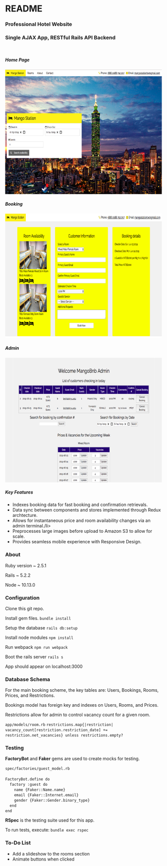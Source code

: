# README
<h3>Professional Hotel Website</h3>
<a src ="http://mangobnb.com">

<h3>Single AJAX App, RESTful Rails API Backend</h3>
<br>
<h5>Home Page</h5>
<img src="app/assets/images/mango_home.png" height="400px" width="750px">
<br>
<h5>Booking</h5>
<img src="app/assets/images/mango_booking.png" height="400px" width="750px">
<br>
<h5>Admin</h5>
<img src="app/assets/images/mango_admin.png" height="400px" width="750px">
<br>
<h5>Key Features</h5>
<ul>
  <li>Indexes booking data for fast booking and confirmation retrievals.</li>
  <li>Data sync between components and stores implemented through Redux archtecture.</li>
  <li>Allows for instantaneous price and room availability changes via an admin terminal./li>
  <li>Preprocesses large images before upload to Amazon S3 to allow for scale.</li>
  <li>Provides seamless mobile experience with Responsive Design.</li>
</ul>

<h3>About</h3>

Ruby version ~ 2.5.1

Rails ~ 5.2.2

Node ~ 10.13.0

<h3>Configuration</h3>

Clone this git repo.

Install gem files. <code>bundle install</code>

Setup the database <code>rails db:setup</code>

Install node modules <code>npm install</code>

Run webpack <code>npm run webpack</code>

Boot the rails server <code>rails s</code>

App should appear on localhost:3000

<h3>Database Schema</h3>

<p>For the main booking scheme, the key tables are: Users, Bookings, Rooms, Prices, and Restrictions.</p>

<p>Bookings model has foreign key and indexes on Users, Rooms, and Prices.</p>
	
<p>Restrictions allow for admin to control vacancy count for a given room.</p>

<code>app/models/room.rb</code>
<code>restrictions.map{|restriction| vacancy_count[restriction.restriction_date] += restriction.net_vacancies} unless restrictions.empty?</code>

<h3>Testing</h3>

<p><b>FactoryBot</b> and <b>Faker</b> gems are used to create mocks for testing.</p>
<code>spec/factories/guest_model.rb</code>
<br>
<code>
FactoryBot.define do
  factory :guest do
    name {Faker::Name.name}
    email {Faker::Internet.email}
    gender {Faker::Gender.binary_type}
  end
end
</code>

<b>RSpec</b> is the testing suite used for this app.

To run tests, execute: <code>bundle exec rspec <filename> </code> 

<h3>To-Do List</h3>

<ul>
	<li>Add a slideshow to the rooms section</li>
	<li>Animate buttons when clicked</li>
</ul>
